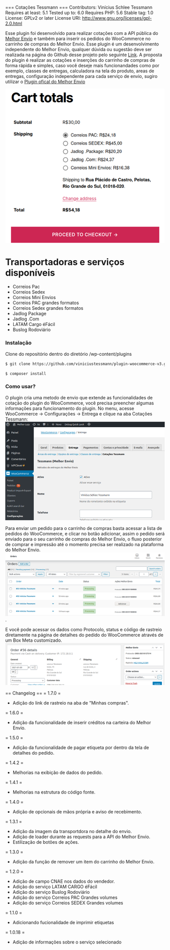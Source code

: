 === Cotações Tessmann ===
Contributors: Vinícius Schlee Tessmann
Requires at least: 5.1
Tested up to: 6.0
Requires PHP: 5.6
Stable tag: 1.0
License: GPLv2 or later
License URI: http://www.gnu.org/licenses/gpl-2.0.html

Esse plugin foi desenvolvido para realizar cotações com a API pública do [Melhor Envio](https://melhorenvio.com.br/) e também para inserir os pedidos do WooCommerce no carrinho de compras do Melhor Envio. Esse plugin é um desenvolvimento independente do Melhor Envio, qualquer dúvida ou sugestão deve ser realizada na página do Github desse projeto pelo seguinte [Link](https://github.com/viniciustessmann/plugin-woocommerce-v3).
A proposta do plugin é realizar as cotações e inserções do carrinho de compras de forma rápida e simples, caso você deseje mais funcionandades como por exemplo, classes de entregas, calculadora na tela do produto, areas de entregas, configuração independente para cada serviço de envio, sugiro utilizar o [Plugin ofical do Melhor Envio](https://wordpress.org/plugins/melhor-envio-cotacao/)

![image info](https://raw.githubusercontent.com/viniciustessmann/plugin-woocommerce-v3/develop/src/img/cotacao.png)

# Transportadoras e serviços disponíveis 
  - Correios Pac
  - Correios Sedex
  - Correios Mini Envios
  - Correios PAC grandes formatos
  - Correios Sedex grandes formatos
  - Jadlog Package
  - Jadlog .Com
  - LATAM Cargo éFácil
  - Buslog Rodoviário

### Instalação
Clone do repositório dentro do diretório /wp-content/plugins
```sh
$ git clone https://github.com/viniciustessmann/plugin-woocommerce-v3.git
```
```sh
$ composer install
```

### Como usar?
O plugin cria uma metodo de envio que extende as funcionalidades de cotação do plugin do WooCommerce, você precisa preencher algumas informações para funcionamento do plugin. No menu, acesse WooCommerce -> Configurações -> Entrega e clique na aba Cotações Tessmann:
![image info](https://raw.githubusercontent.com/viniciustessmann/plugin-woocommerce-v3/master/src/img/configuracao.png)

Para enviar um pedido para o carrinho de compras basta acessar a lista de pedidos do WooCommerce, e clicar no botão adicionar, assim o pedido será enviado para o seu carrinho de compras do Melhor Envio, o fluxo posterior de comprar e impressão até o momento precisa ser realizado na plataforma do Melhor Envio.
![image info](https://raw.githubusercontent.com/viniciustessmann/plugin-woocommerce-v3/master/src/img/pedidos.png).

E você  pode acessar os dados como Protocolo, status e código de rastreio diretamente na página de detalhes do pedido do WooCommerce através de um Box Meta customizado.
![image info](https://raw.githubusercontent.com/viniciustessmann/plugin-woocommerce-v3/develop/src/img/detalhes.png)

== Changelog ==
= 1.7.0 =
* Adição do link de rastreio na aba de "Minhas compras".

= 1.6.0 =
* Adição da funcionalidade de inserir créditos na carteira do Melhor Envio.

= 1.5.0 =
* Adição da funcionalidade de pagar etiqueta por dentro da tela de detalhes do pedido.

= 1.4.2 =
* Melhorias na exibição de dados do pedido.

= 1.4.1 =
* Melhorias na estrutura do código fonte.

= 1.4.0 =
* Adição de opcionais de mãos própria e aviso de recebimento.

= 1.3.1 =
* Adição da imagem da transportdora no detalhe do envio.
* Adição de loader durante as requests para a API do Melhor Envio.
* Estilização de botões de ações.

= 1.3.0 =
* Adição da função de remover um item do carrinho do Melhor Envio.

= 1.2.0 =
* Adição de campo CNAE nos dados do vendedor.
* Adição do serviço LATAM CARGO éFácil
* Adição do serviço Buslog Rodoviário
* Adição do serviço Correios PAC Grandes volumes
* Adição do serviço Correios SEDEX Grandes volumes

= 1.1.0 =
* Adicionando fucionalidade de imprimir etiquetas

= 1.0.18 =
* Adição de informações sobre o serviço selecionado